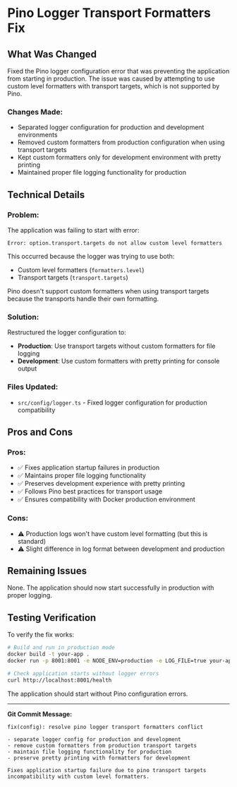 # Pino Logger Transport Formatters Fix

## What Was Changed

Fixed the Pino logger configuration error that was preventing the application from starting in production. The issue was caused by attempting to use custom level formatters with transport targets, which is not supported by Pino.

### Changes Made:

- Separated logger configuration for production and development environments
- Removed custom formatters from production configuration when using transport targets
- Kept custom formatters only for development environment with pretty printing
- Maintained proper file logging functionality for production

## Technical Details

### Problem:

The application was failing to start with error:

```
Error: option.transport.targets do not allow custom level formatters
```

This occurred because the logger was trying to use both:

- Custom level formatters (`formatters.level`)
- Transport targets (`transport.targets`)

Pino doesn't support custom formatters when using transport targets because the transports handle their own formatting.

### Solution:

Restructured the logger configuration to:

- **Production**: Use transport targets without custom formatters for file logging
- **Development**: Use custom formatters with pretty printing for console output

### Files Updated:

- `src/config/logger.ts` - Fixed logger configuration for production compatibility

## Pros and Cons

### Pros:

- ✅ Fixes application startup failures in production
- ✅ Maintains proper file logging functionality
- ✅ Preserves development experience with pretty printing
- ✅ Follows Pino best practices for transport usage
- ✅ Ensures compatibility with Docker production environment

### Cons:

- ⚠️ Production logs won't have custom level formatting (but this is standard)
- ⚠️ Slight difference in log format between development and production

## Remaining Issues

None. The application should now start successfully in production with proper logging.

## Testing Verification

To verify the fix works:

```bash
# Build and run in production mode
docker build -t your-app .
docker run -p 8001:8001 -e NODE_ENV=production -e LOG_FILE=true your-app

# Check application starts without logger errors
curl http://localhost:8001/health
```

The application should start without Pino configuration errors.

---

**Git Commit Message:**

```
fix(config): resolve pino logger transport formatters conflict

- separate logger config for production and development
- remove custom formatters from production transport targets
- maintain file logging functionality for production
- preserve pretty printing with formatters for development

Fixes application startup failure due to pino transport targets incompatibility with custom level formatters.
```
